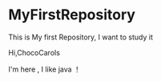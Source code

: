 # MyFirstRepository
This is My first Repository, I want to study it

 Hi,ChocoCarols
 
 I'm here , I like java ！
